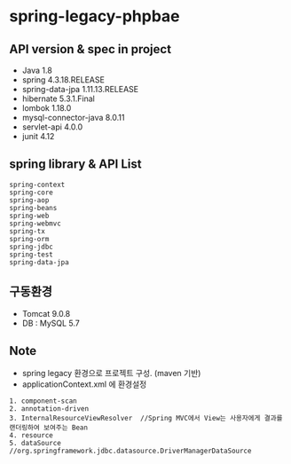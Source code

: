 # spring-legacy-phpbae


## API version & spec in project
- Java 1.8
- spring 4.3.18.RELEASE
- spring-data-jpa 1.11.13.RELEASE
- hibernate 5.3.1.Final
- lombok 1.18.0
- mysql-connector-java 8.0.11
- servlet-api 4.0.0
- junit 4.12


## spring library & API List

```
spring-context
spring-core
spring-aop
spring-beans
spring-web
spring-webmvc
spring-tx
spring-orm
spring-jdbc
spring-test
spring-data-jpa
```

## 구동환경
- Tomcat 9.0.8
- DB : MySQL 5.7

## Note

- spring legacy 환경으로 프로젝트 구성. (maven 기반)
- applicationContext.xml 에 환경설정
```
1. component-scan
2. annotation-driven
3. InternalResourceViewResolver  //Spring MVC에서 View는 사용자에게 결과를 랜더링하여 보여주는 Bean
4. resource
5. dataSource //org.springframework.jdbc.datasource.DriverManagerDataSource
```